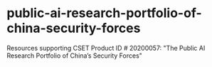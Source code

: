 # public-ai-research-portfolio-of-china-security-forces
Resources supporting CSET Product ID # 20200057: "The Public AI Research Portfolio of China’s Security Forces"
